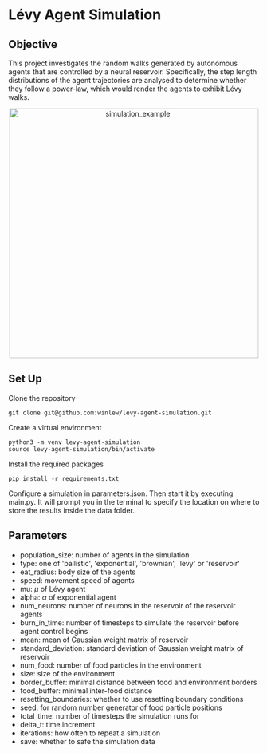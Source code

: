 # Lévy Agent Simulation

## Objective
This project investigates the random walks generated by autonomous agents that are controlled by a neural reservoir.
Specifically, the step length distributions of the agent trajectories are analysed to determine whether they follow a power-law, which would render the agents to exhibit Lévy walks.

<p align="center">
  <img src="./resources/animation_1.gif" alt="simulation_example" width="500"/>
</p>

## Set Up
Clone the repository

```git clone git@github.com:winlew/levy-agent-simulation.git```

Create a virtual environment 

```python3 -m venv levy-agent-simulation```\
```source levy-agent-simulation/bin/activate```

Install the required packages

```pip install -r requirements.txt```

Configure a simulation in parameters.json. Then start it by executing main.py.
It will prompt you in the terminal to specify the location on where to store the results inside the data folder.

## Parameters
- population_size: number of agents in the simulation
- type: one of 'ballistic', 'exponential', 'brownian', 'levy' or 'reservoir'
- eat_radius: body size of the agents
- speed: movement speed of agents
- mu: $\mu$ of Lévy agent
- alpha: $\alpha$ of exponential agent
- num_neurons: number of neurons in the reservoir of the reservoir agents
- burn_in_time: number of timesteps to simulate the reservoir before agent control begins
- mean: mean of Gaussian weight matrix of reservoir
- standard_deviation: standard deviation of Gaussian weight matrix of reservoir
- num_food: number of food particles in the environment
- size: size of the environment
- border_buffer: minimal distance between food and environment borders
- food_buffer: minimal inter-food distance
- resetting_boundaries: whether to use resetting boundary conditions
- seed: for random number generator of food particle positions
- total_time: number of timesteps the simulation runs for
- delta_t: time increment
- iterations: how often to repeat a simulation
- save: whether to safe the simulation data